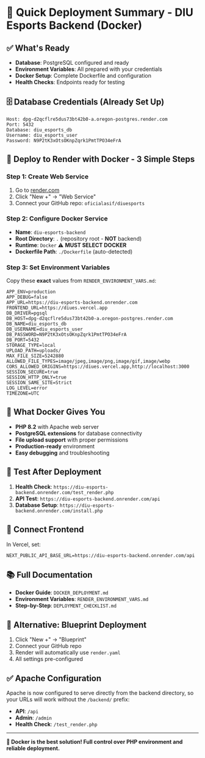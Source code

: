 # 🐳 Quick Deployment Summary - DIU Esports Backend (Docker)

## ✅ What's Ready
- **Database**: PostgreSQL configured and ready
- **Environment Variables**: All prepared with your credentials
- **Docker Setup**: Complete Dockerfile and configuration
- **Health Checks**: Endpoints ready for testing

## 🗄️ Database Credentials (Already Set Up)
```
Host: dpg-d2qcflre5dus73bt42b0-a.oregon-postgres.render.com
Port: 5432
Database: diu_esports_db
Username: diu_esports_user
Password: N9P2tK3xOtsOKnpZqrk1PmtTPO34eFrA
```

## 🚀 Deploy to Render with Docker - 3 Simple Steps

### Step 1: Create Web Service
1. Go to [render.com](https://render.com)
2. Click "New +" → "Web Service"
3. Connect your GitHub repo: `oficialasif/diuesports`

### Step 2: Configure Docker Service
- **Name**: `diu-esports-backend`
- **Root Directory**: `.` (repository root - **NOT** backend)
- **Runtime**: `Docker` ⚠️ **MUST SELECT DOCKER**
- **Dockerfile Path**: `./Dockerfile` (auto-detected)

### Step 3: Set Environment Variables
Copy these **exact** values from `RENDER_ENVIRONMENT_VARS.md`:

```env
APP_ENV=production
APP_DEBUG=false
APP_URL=https://diu-esports-backend.onrender.com
FRONTEND_URL=https://diues.vercel.app
DB_DRIVER=pgsql
DB_HOST=dpg-d2qcflre5dus73bt42b0-a.oregon-postgres.render.com
DB_NAME=diu_esports_db
DB_USERNAME=diu_esports_user
DB_PASSWORD=N9P2tK3xOtsOKnpZqrk1PmtTPO34eFrA
DB_PORT=5432
STORAGE_TYPE=local
UPLOAD_PATH=uploads/
MAX_FILE_SIZE=5242880
ALLOWED_FILE_TYPES=image/jpeg,image/png,image/gif,image/webp
CORS_ALLOWED_ORIGINS=https://diues.vercel.app,http://localhost:3000
SESSION_SECURE=true
SESSION_HTTP_ONLY=true
SESSION_SAME_SITE=Strict
LOG_LEVEL=error
TIMEZONE=UTC
```

## 🐳 What Docker Gives You
- **PHP 8.2** with Apache web server
- **PostgreSQL extensions** for database connectivity
- **File upload support** with proper permissions
- **Production-ready** environment
- **Easy debugging** and troubleshooting

## 🧪 Test After Deployment
1. **Health Check**: `https://diu-esports-backend.onrender.com/test_render.php`
2. **API Test**: `https://diu-esports-backend.onrender.com/api`
3. **Database Setup**: `https://diu-esports-backend.onrender.com/install.php`

## 🔗 Connect Frontend
In Vercel, set:
```env
NEXT_PUBLIC_API_BASE_URL=https://diu-esports-backend.onrender.com/api
```

## 📚 Full Documentation
- **Docker Guide**: `DOCKER_DEPLOYMENT.md`
- **Environment Variables**: `RENDER_ENVIRONMENT_VARS.md`
- **Step-by-Step**: `DEPLOYMENT_CHECKLIST.md`

## 🎯 Alternative: Blueprint Deployment
1. Click "New +" → "Blueprint"
2. Connect your GitHub repo
3. Render will automatically use `render.yaml`
4. All settings pre-configured

## ✅ Apache Configuration
Apache is now configured to serve directly from the backend directory, so your URLs will work without the `/backend/` prefix:
- **API**: `/api`
- **Admin**: `/admin`
- **Health Check**: `/test_render.php`

---

**🎯 Docker is the best solution! Full control over PHP environment and reliable deployment.**
